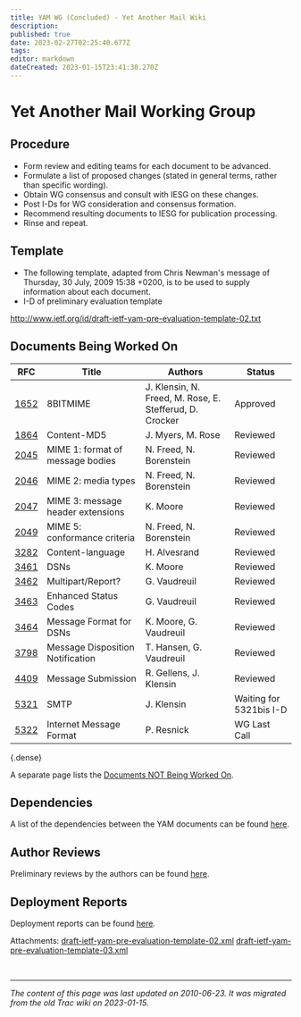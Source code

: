 ```yaml
---
title: YAM WG (Concluded) - Yet Another Mail Wiki
description: 
published: true
date: 2023-02-27T02:25:40.677Z
tags: 
editor: markdown
dateCreated: 2023-01-15T23:41:30.270Z
---
```


# Yet Another Mail Working Group 
## Procedure
- Form review and editing teams for each document to be advanced.
- Formulate a list of proposed changes (stated in general terms, rather than specific wording).
- Obtain WG consensus and consult with IESG on these changes.
- Post I-Ds for WG consideration and consensus formation.
- Recommend resulting documents to IESG for publication processing.
- Rinse and repeat.
## Template
- The following template, adapted from Chris Newman's message of Thursday, 30 July, 2009 15:38 +0200, is to be used to supply information about each document.
- I-D of preliminary evaluation template

http://www.ietf.org/id/draft-ietf-yam-pre-evaluation-template-02.txt

## Documents Being Worked On

| RFC  | Title                             | Authors                                                 | Status                  |
|------|-----------------------------------|---------------------------------------------------------|-------------------------|
| [1652](http://tools.ietf.org/html/rfc1652) | 8BITMIME                          | J. Klensin, N. Freed, M. Rose, E. Stefferud, D. Crocker | Approved                |
| [1864](http://tools.ietf.org/html/rfc1864) | Content-MD5                       | J. Myers, M. Rose                                       | Reviewed                |
| [2045](http://tools.ietf.org/html/rfc2045) | MIME 1: format of message bodies  | N. Freed, N. Borenstein                                 | Reviewed                |
| [2046](http://tools.ietf.org/html/rfc2046) | MIME 2: media types               | N. Freed, N. Borenstein                                 | Reviewed                |
| [2047](http://tools.ietf.org/html/rfc2047) | MIME 3: message header extensions | K. Moore                                                | Reviewed                |
| [2049](http://tools.ietf.org/html/rfc2049) | MIME 5: conformance criteria      | N. Freed, N. Borenstein                                 | Reviewed                |
| [3282](http://tools.ietf.org/html/rfc3282) | Content-language                  | H. Alvesrand                                            | Reviewed                |
| [3461](http://tools.ietf.org/html/rfc3461) | DSNs                              | K. Moore                                                | Reviewed                |
| [3462](http://tools.ietf.org/html/rfc3462) | Multipart/Report?                 | G. Vaudreuil                                            | Reviewed                |
| [3463](http://tools.ietf.org/html/rfc3463) | Enhanced Status Codes             | G. Vaudreuil                                            | Reviewed                |
| [3464](http://tools.ietf.org/html/rfc3464) | Message Format for DSNs           | K. Moore, G. Vaudreuil                                  | Reviewed                |
| [3798](http://tools.ietf.org/html/rfc3798) | Message Disposition Notification  | T. Hansen, G. Vaudreuil                                 | Reviewed                |
| [4409](http://tools.ietf.org/html/rfc4409) | Message Submission                | R. Gellens, J. Klensin                                  | Reviewed                |
| [5321](http://tools.ietf.org/html/rfc5321) | SMTP                              | J. Klensin                                              | Waiting for 5321bis I-D |
| [5322](http://tools.ietf.org/html/rfc5322) | Internet Message Format           | P. Resnick                                              | WG Last Call            |
{.dense}

A separate page lists the [Documents NOT Being Worked On](/group/yam/NotNowDocs).

## Dependencies
A list of the dependencies between the YAM documents can be found [here](/group/yam/Dependencies).

## Author Reviews
Preliminary reviews by the authors can be found [here](/group/yam/AuthorReviews).

## Deployment Reports
Deployment reports can be found [here](/group/yam/DeployReport).

Attachments: [draft-ietf-yam-pre-evaluation-template-02.xml](/draft-ietf-yam-pre-evaluation-template-02.xml) [draft-ietf-yam-pre-evaluation-template-03.xml](/draft-ietf-yam-pre-evaluation-template-03.xml)

&nbsp;
&nbsp;
&nbsp;

---

*The content of this page was last updated on 2010-06-23. It was migrated from the old Trac wiki on 2023-01-15.*

